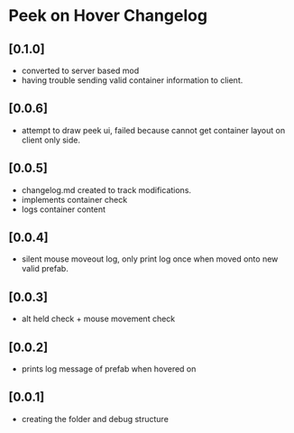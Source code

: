 # Peek on Hover Changelog


## [0.1.0]
- converted to server based mod
- having trouble sending valid container information to client.

## [0.0.6]
- attempt to draw peek ui, failed because cannot get container layout on client only side.

## [0.0.5]
- changelog.md created to track modifications.
- implements container check
- logs container content

## [0.0.4]
- silent mouse moveout log, only print log once when moved onto new valid prefab.

## [0.0.3]
- alt held check + mouse movement check

## [0.0.2]
- prints log message of prefab when hovered on

## [0.0.1]
- creating the folder and debug structure